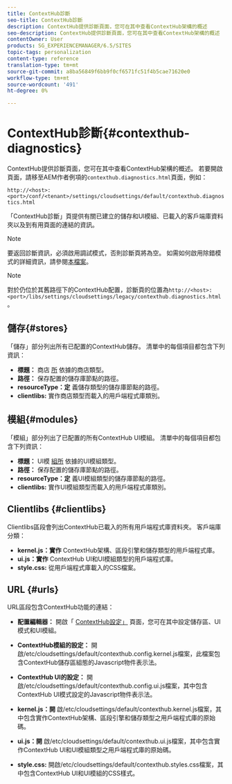 ```yaml
---
title: ContextHub診斷
seo-title: ContextHub診斷
description: ContextHub提供診斷頁面，您可在其中查看ContextHub架構的概述
seo-description: ContextHub提供診斷頁面，您可在其中查看ContextHub架構的概述
contentOwner: User
products: SG_EXPERIENCEMANAGER/6.5/SITES
topic-tags: personalization
content-type: reference
translation-type: tm+mt
source-git-commit: a8ba56849f6bb9f0cf6571fc51f4b5cae71620e0
workflow-type: tm+mt
source-wordcount: '491'
ht-degree: 0%

---
```



# ContextHub診斷{#contexthub-diagnostics}

ContextHub提供診斷頁面，您可在其中查看ContextHub架構的概述。 若要開啟頁面，請移至AEM作者例項的`contexthub.diagnostics.html`頁面，例如：

`http://<host>:<port>/conf/<tenant>/settings/cloudsettings/default/contexthub.diagnostics.html`

「ContextHub診斷」頁提供有關已建立的儲存和UI模組、已載入的客戶端庫資料夾以及到有用頁面的連結的資訊。

>[!NOTE]
>
>要返回診斷資訊，必須啟用調試模式，否則診斷頁將為空。 如需如何啟用除錯模式的詳細資訊，請參閱[本檔案](ch-configuring.md#debugging-contexthub)。

>[!NOTE]
>
>對於仍位於其舊路徑下的ContextHub配置，診斷頁的位置為`http://<host>:<port>/libs/settings/cloudsettings/legacy/contexthub.diagnostics.html`。

## 儲存{#stores}

「儲存」部分列出所有已配置的ContextHub儲存。 清單中的每個項目都包含下列資訊：

* **標題：** 商店 [所](/help/sites-developing/ch-samplestores.md) 依據的商店類型。
* **路徑：** 保存配置的儲存庫節點的路徑。
* **resourceType：定** 義儲存類型的儲存庫節點的路徑。
* **clientlibs:** 實作商店類型而載入的用戶端程式庫類別。

## 模組{#modules}

「模組」部分列出了已配置的所有ContextHub UI模組。 清單中的每個項目都包含下列資訊：

* **標題：** UI模 [組所](/help/sites-developing/ch-samplemodules.md) 依據的UI模組類型。
* **路徑：** 保存配置的儲存庫節點的路徑。
* **resourceType：定** 義UI模組類型的儲存庫節點的路徑。
* **clientlibs:** 實作UI模組類型而載入的用戶端程式庫類別。

## Clientlibs {#clientlibs}

Clientlibs區段會列出ContextHub已載入的所有用戶端程式庫資料夾。 客戶端庫分類：

* **kernel.js：實作** ContextHub架構、區段引擎和儲存類型的用戶端程式庫。
* **ui.js：實作** ContextHub UI和UI模組類型的用戶端程式庫。
* **style.css:** 從用戶端程式庫載入的CSS檔案。

## URL {#urls}

URL區段包含ContextHub功能的連結：

* **配置編輯器：** 開啟「 [ContextHub設定」](ch-configuring.md) 頁面，您可在其中設定儲存區、UI模式和UI模組。

* **ContextHub模組的設定：** 開啟/etc/cloudsettings/default/contexthub.config.kernel.js檔案，此檔案包含ContextHub儲存區組態的Javascript物件表示法。
* **ContextHub UI的設定：** 開啟/etc/cloudsettings/default/contexthub.config.ui.js檔案，其中包含ContextHub UI模式設定的Javascript物件表示法。
* **kernel.js：開** 啟/etc/cloudsettings/default/contexthub.kernel.js檔案，其中包含實作ContextHub架構、區段引擎和儲存類型之用戶端程式庫的原始碼。
* **ui.js：開** 啟/etc/cloudsettings/default/contexthub.ui.js檔案，其中包含實作ContextHub UI和UI模組類型之用戶端程式庫的原始碼。
* **style.css:** 開啟/etc/cloudsettings/default/contexthub.styles.css檔案，其中包含ContextHub UI和UI模組的CSS樣式。